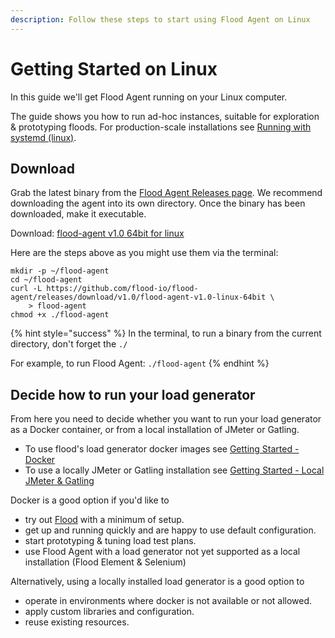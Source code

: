 ```yaml
---
description: Follow these steps to start using Flood Agent on Linux
---
```


# Getting Started on Linux

In this guide we'll get Flood Agent running on your Linux computer.

The guide shows you how to run ad-hoc instances, suitable for exploration & prototyping floods. For production-scale installations see [Running with systemd \(linux\)](deployment/running-with-systemd-linux.md).

## Download

Grab the latest binary from the [Flood Agent Releases page](https://github.com/flood-io/flood-agent/releases/latest). We recommend downloading the agent into its own directory. Once the binary has been downloaded, make it executable.

Download: [flood-agent v1.0 64bit for linux](https://github.com/flood-io/flood-agent/releases/download/v1.0/flood-agent-v1.0-linux-64bit)

Here are the steps above as you might use them via the terminal:

```text
mkdir -p ~/flood-agent
cd ~/flood-agent
curl -L https://github.com/flood-io/flood-agent/releases/download/v1.0/flood-agent-v1.0-linux-64bit \
    > flood-agent
chmod +x ./flood-agent
```

{% hint style="success" %}
In the terminal, to run a binary from the current directory, don't forget the `./`

For example, to run Flood Agent: `./flood-agent`
{% endhint %}

## Decide how to run your load generator

From here you need to decide whether you want to run your load generator as a Docker container, or from a local installation of JMeter or Gatling.

* To use flood's load generator docker images see [Getting Started - Docker](getting-started-docker.md)
* To use a locally JMeter or Gatling installation see [Getting Started - Local JMeter & Gatling](getting-started-local-jmeter-and-gatling.md)

Docker is a good option if you'd like to

* try out [Flood](https://flood.io) with a minimum of setup.
* get up and running quickly and are happy to use default configuration.
* start prototyping & tuning load test plans.
* use Flood Agent with a load generator not yet supported as a local installation \(Flood Element & Selenium\)

Alternatively, using a locally installed load generator is a good option to

* operate in environments where docker is not available or not allowed.
* apply custom libraries and configuration.
* reuse existing resources.

